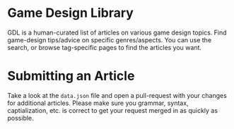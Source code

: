 # Game Design Library

GDL is a human-curated list of articles on various game design topics. Find game-design tips/advice on specific genres/aspects. You can use the search, or browse tag-specific pages to find the articles you want.

# Submitting an Article

Take a look at the `data.json` file and open a pull-request with your changes for additional articles. Please make sure you grammar, syntax, captialization, etc. is correct to get your request merged in as quickly as possible.

